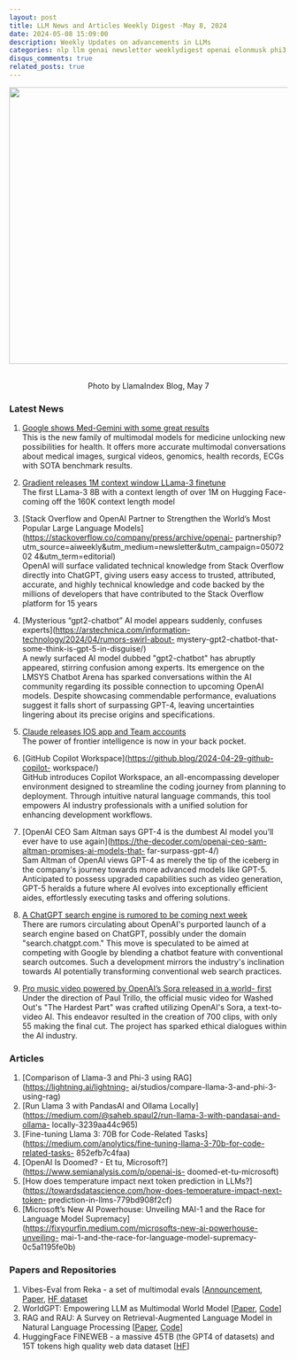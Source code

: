 ```yaml
---
layout: post
title: LLM News and Articles Weekly Digest -May 8, 2024
date: 2024-05-08 15:09:00
description: Weekly Updates on advancements in LLMs 
categories: nlp llm genai newsletter weeklydigest openai elonmusk phi3
disqus_comments: true
related_posts: true
---
```


<center><img src="/assets/newsletter/may-8/may-8.jpg" width=550px height=500px><br><br><p>Photo by LlamaIndex Blog, May 7</p></center>


### **Latest News**

1. [Google shows Med-Gemini with some great
results](https://twitter.com/alan_karthi/status/1785117444383588823)  <br> This is the new
family of multimodal models for medicine unlocking new possibilities for health. It offers
more accurate multimodal conversations about medical images, surgical videos,
genomics, health records, ECGs with SOTA benchmark results.

2. [Gradient releases 1M context window LLama-3
finetune](https://x.com/Gradient_AI_/status/1785036209468907796) <br> The first LLama-3
8B with a context length of over 1M on Hugging Face- coming off the 160K context
length model

3. [Stack Overflow and OpenAI Partner to Strengthen the World’s Most Popular Large
Language Models](https://stackoverflow.co/company/press/archive/openai-
partnership?utm_source=aiweekly&amp;utm_medium=newsletter&amp;utm_campaign=0507202
4&amp;utm_term=editorial) <br> OpenAI will surface validated technical knowledge from Stack
Overflow directly into ChatGPT, giving users easy access to trusted, attributed,
accurate, and highly technical knowledge and code backed by the millions of
developers that have contributed to the Stack Overflow platform for 15 years

4. [Mysterious “gpt2-chatbot” AI model appears suddenly, confuses
experts](https://arstechnica.com/information-technology/2024/04/rumors-swirl-about-
mystery-gpt2-chatbot-that-some-think-is-gpt-5-in-disguise/) <br> A newly surfaced AI model
dubbed &quot;gpt2-chatbot&quot; has abruptly appeared, stirring confusion among experts. Its
emergence on the LMSYS Chatbot Arena has sparked conversations within the AI
community regarding its possible connection to upcoming OpenAI models. Despite
showcasing commendable performance, evaluations suggest it falls short of surpassing
GPT-4, leaving uncertainties lingering about its precise origins and specifications.

5. [Claude releases IOS app and Team
accounts](https://twitter.com/AnthropicAI/status/1785701418546180326) <br> The power of
frontier intelligence is now in your back pocket.

6. [GitHub Copilot Workspace](https://github.blog/2024-04-29-github-copilot-
workspace/) <br> GitHub introduces Copilot Workspace, an all-encompassing developer
environment designed to streamline the coding journey from planning to deployment.
Through intuitive natural language commands, this tool empowers AI industry
professionals with a unified solution for enhancing development workflows.

7. [OpenAI CEO Sam Altman says GPT-4 is the dumbest AI model you’ll ever have to
use again](https://the-decoder.com/openai-ceo-sam-altman-promises-ai-models-that-
far-surpass-gpt-4/)  <br> Sam Altman of OpenAI views GPT-4 as merely the tip of the iceberg
in the company&#39;s journey towards more advanced models like GPT-5. Anticipated to
possess upgraded capabilities such as video generation, GPT-5 heralds a future where
AI evolves into exceptionally efficient aides, effortlessly executing tasks and offering
solutions.

8. [A ChatGPT search engine is rumored to be coming next
week](https://mashable.com/article/chatgpt-search-announcement-what-we-know) <br> There
are rumors circulating about OpenAI&#39;s purported launch of a search engine based on
ChatGPT, possibly under the domain &quot;search.chatgpt.com.&quot; This move is speculated to
be aimed at competing with Google by blending a chatbot feature with conventional
search outcomes. Such a development mirrors the industry&#39;s inclination towards AI
potentially transforming conventional web search practices.

9. [Pro music video powered by OpenAI’s Sora released in a world-
first](https://interestingengineering.com/culture/sora-powered-music-video) <br> Under the
direction of Paul Trillo, the official music video for Washed Out&#39;s &quot;The Hardest Part&quot; was
crafted utilizing OpenAI&#39;s Sora, a text-to-video AI. This endeavor resulted in the creation
of 700 clips, with only 55 making the final cut. The project has sparked ethical dialogues
within the AI industry.

### **Articles**

1. [Comparison of Llama-3 and Phi-3 using RAG](https://lightning.ai/lightning-
ai/studios/compare-llama-3-and-phi-3-using-rag)
2. [Run Llama 3 with PandasAI and Ollama
Locally](https://medium.com/@saheb.spaul2/run-llama-3-with-pandasai-and-ollama-
locally-3239aa44c965)
3. [Fine-tuning Llama 3: 70B for Code-Related
Tasks](https://medium.com/anolytics/fine-tuning-llama-3-70b-for-code-related-tasks-
852efb7c4faa)
4. [OpenAI Is Doomed? - Et tu, Microsoft?](https://www.semianalysis.com/p/openai-is-
doomed-et-tu-microsoft)
5. [How does temperature impact next token prediction in
LLMs?](https://towardsdatascience.com/how-does-temperature-impact-next-token-
prediction-in-llms-779bd908f2cf)
6. [Microsoft’s New AI Powerhouse: Unveiling MAI-1 and the Race for Language Model
Supremacy](https://fixyourfin.medium.com/microsofts-new-ai-powerhouse-unveiling-
mai-1-and-the-race-for-language-model-supremacy-0c5a1195fe0b)

### **Papers and Repositories**

1. Vibes-Eval from Reka - a set of multimodal evals
\[[Announcement](https://twitter.com/YiTayML/status/1785734991433118167),
[Paper](https://publications.reka.ai/reka-vibe-eval.pdf), [HF
dataset](https://huggingface.co/datasets/RekaAI/VibeEval)
2. WorldGPT: Empowering LLM as Multimodal World Model
\[[Paper](https://arxiv.org/pdf/2404.18202v1),
[Code](https://github.com/dcdmllm/worldgpt)\]
3. RAG and RAU: A Survey on Retrieval-Augmented Language Model in Natural
Language Processing
\[[Paper](https://arxiv.org/pdf/2404.19543v1),
[Code](https://github.com/2471023025/ralm_survey)\]
4. HuggingFace FINEWEB - a massive 45TB (the GPT4 of datasets) and 15T tokens
high quality web data dataset
\[[HF](https://huggingface.co/datasets/HuggingFaceFW/fineweb)\]